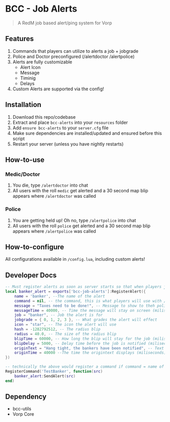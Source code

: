 # BCC - Job Alerts

> A RedM  job based alert/ping system for Vorp 

## Features
1. Commands that players can utilize to alerts a job + jobgrade
2. Police and Doctor preconfigured (/alertdoctor /alertpolice)
3. Alerts are fully customizable
    - Alert Icon
    - Message
    - Timinig
    - Delays
4. Custom Alerts are supported via the config!

## Installation
1. Download this repo/codebase
2. Extract and place `bcc-alerts` into your `resources` folder
3. Add `ensure bcc-alerts` to your `server.cfg` file
4. Make sure dependencies are installed/updated and ensured before this script
5. Restart your server (unless you have nightly restarts)

## How-to-use

### Medic/Doctor
1. You die, type `/alertdoctor` into chat
2. All users with the roll `medic` get alerted and a 30 second map blip appears where `/alertdoctor` was called

### Police
1. You are getting held up! Oh no, type `/alertpolice` into chat
2. All users with the roll `police` get alerted and a 30 second map blip appears where `/alertpolice` was called

## How-to-configure
All configurations available in `/config.lua`, including custom alerts!

## Developer Docs
```lua
-- Must register alerts as soon as server starts so that when players join, they can be properly registered for the job alert
local banker_alert = exports['bcc-job-alerts']:RegisterAlert({
    name = 'banker', --The name of the alert
    command = nil, -- the command, this is what players will use with /
    message = "Taxes need to be done!", -- Message to show to theh police
    messageTime = 40000, -- Time the message will stay on screen (miliseconds)
    job = "banker", -- Job the alert is for
    jobgrade = { 0, 1, 2, 3 }, -- What grades the alert will effect
    icon = "star", -- The icon the alert will use
    hash = -1282792512, -- The radius blip
    radius = 40.0, -- The size of the radius blip
    blipTime = 60000, -- How long the blip will stay for the job (miliseconds)
    blipDelay = 5000, -- Delay time before the job is notified (miliseconds)
    originText = "Hang tight, the bankers have been notified", -- Text displayed to the user who enacted the command
    originTime = 40000 --The time the origintext displays (miliseconds)
})

-- technically the above would register a command if command = name of command. but we set to nil, and have this command here to demonstrate programmatic usage of SendAlert(src)
RegisterCommand('TestBanker', function(src)
    banker_alert:SendAlert(src)
end)
```

## Dependency
 - bcc-utils
 - Vorp Core
